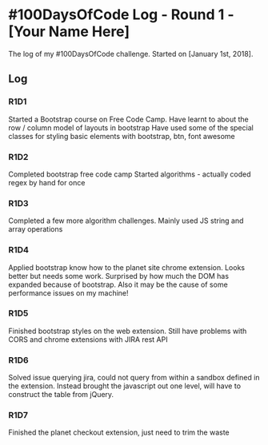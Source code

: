 # #100DaysOfCode Log - Round 1 - [Your Name Here]

The log of my #100DaysOfCode challenge. Started on [January 1st, 2018].

## Log

### R1D1 
Started a Bootstrap course on Free Code Camp.
Have learnt to about the row / column model of layouts in bootstrap
Have used some of the special classes for styling basic elements with bootstrap, btn, font awesome

### R1D2

Completed bootstrap free code camp
Started algorithms - actually coded regex by hand for once

### R1D3

Completed a few more algorithm challenges. Mainly used JS string and array operations

### R1D4

Applied bootstrap know how to the planet site chrome extension. Looks better but needs some work. Surprised by how much the DOM has expanded because of bootstrap. Also it may be the cause of some performance issues on my machine!

### R1D5

Finished bootstrap styles on the web extension. Still have problems with CORS and chrome extensions with JIRA rest API

### R1D6

Solved issue querying jira, could not query from within a sandbox defined in the extension. Instead brought the javascript out one level, will have to construct the table from jQuery.

### R1D7

Finished the planet checkout extension, just need to trim the waste